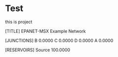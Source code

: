 Test
====

this is project


[TITLE]
EPANET-MSX Example Network  

[JUNCTIONS]
 B                                     0.0000
 C                                     0.0000
 D                                     0.0000
 A                                     0.0000

[RESERVOIRS]
 Source                              100.0000 

